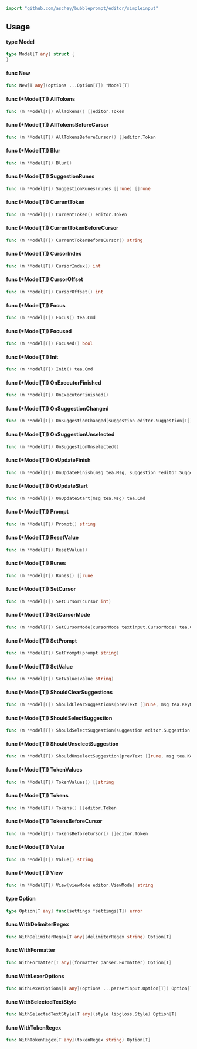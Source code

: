 ```go
import "github.com/aschey/bubbleprompt/editor/simpleinput"
```

## Usage

#### type Model

```go
type Model[T any] struct {
}
```

#### func New

```go
func New[T any](options ...Option[T]) *Model[T]
```

#### func (\*Model[T]) AllTokens

```go
func (m *Model[T]) AllTokens() []editor.Token
```

#### func (\*Model[T]) AllTokensBeforeCursor

```go
func (m *Model[T]) AllTokensBeforeCursor() []editor.Token
```

#### func (\*Model[T]) Blur

```go
func (m *Model[T]) Blur()
```

#### func (\*Model[T]) SuggestionRunes

```go
func (m *Model[T]) SuggestionRunes(runes []rune) []rune
```

#### func (\*Model[T]) CurrentToken

```go
func (m *Model[T]) CurrentToken() editor.Token
```

#### func (\*Model[T]) CurrentTokenBeforeCursor

```go
func (m *Model[T]) CurrentTokenBeforeCursor() string
```

#### func (\*Model[T]) CursorIndex

```go
func (m *Model[T]) CursorIndex() int
```

#### func (\*Model[T]) CursorOffset

```go
func (m *Model[T]) CursorOffset() int
```

#### func (\*Model[T]) Focus

```go
func (m *Model[T]) Focus() tea.Cmd
```

#### func (\*Model[T]) Focused

```go
func (m *Model[T]) Focused() bool
```

#### func (\*Model[T]) Init

```go
func (m *Model[T]) Init() tea.Cmd
```

#### func (\*Model[T]) OnExecutorFinished

```go
func (m *Model[T]) OnExecutorFinished()
```

#### func (\*Model[T]) OnSuggestionChanged

```go
func (m *Model[T]) OnSuggestionChanged(suggestion editor.Suggestion[T])
```

#### func (\*Model[T]) OnSuggestionUnselected

```go
func (m *Model[T]) OnSuggestionUnselected()
```

#### func (\*Model[T]) OnUpdateFinish

```go
func (m *Model[T]) OnUpdateFinish(msg tea.Msg, suggestion *editor.Suggestion[T], isSelected bool) tea.Cmd
```

#### func (\*Model[T]) OnUpdateStart

```go
func (m *Model[T]) OnUpdateStart(msg tea.Msg) tea.Cmd
```

#### func (\*Model[T]) Prompt

```go
func (m *Model[T]) Prompt() string
```

#### func (\*Model[T]) ResetValue

```go
func (m *Model[T]) ResetValue()
```

#### func (\*Model[T]) Runes

```go
func (m *Model[T]) Runes() []rune
```

#### func (\*Model[T]) SetCursor

```go
func (m *Model[T]) SetCursor(cursor int)
```

#### func (\*Model[T]) SetCursorMode

```go
func (m *Model[T]) SetCursorMode(cursorMode textinput.CursorMode) tea.Cmd
```

#### func (\*Model[T]) SetPrompt

```go
func (m *Model[T]) SetPrompt(prompt string)
```

#### func (\*Model[T]) SetValue

```go
func (m *Model[T]) SetValue(value string)
```

#### func (\*Model[T]) ShouldClearSuggestions

```go
func (m *Model[T]) ShouldClearSuggestions(prevText []rune, msg tea.KeyMsg) bool
```

#### func (\*Model[T]) ShouldSelectSuggestion

```go
func (m *Model[T]) ShouldSelectSuggestion(suggestion editor.Suggestion[T]) bool
```

#### func (\*Model[T]) ShouldUnselectSuggestion

```go
func (m *Model[T]) ShouldUnselectSuggestion(prevText []rune, msg tea.KeyMsg) bool
```

#### func (\*Model[T]) TokenValues

```go
func (m *Model[T]) TokenValues() []string
```

#### func (\*Model[T]) Tokens

```go
func (m *Model[T]) Tokens() []editor.Token
```

#### func (\*Model[T]) TokensBeforeCursor

```go
func (m *Model[T]) TokensBeforeCursor() []editor.Token
```

#### func (\*Model[T]) Value

```go
func (m *Model[T]) Value() string
```

#### func (\*Model[T]) View

```go
func (m *Model[T]) View(viewMode editor.ViewMode) string
```

#### type Option

```go
type Option[T any] func(settings *settings[T]) error
```

#### func WithDelimiterRegex

```go
func WithDelimiterRegex[T any](delimiterRegex string) Option[T]
```

#### func WithFormatter

```go
func WithFormatter[T any](formatter parser.Formatter) Option[T]
```

#### func WithLexerOptions

```go
func WithLexerOptions[T any](options ...parserinput.Option[T]) Option[T]
```

#### func WithSelectedTextStyle

```go
func WithSelectedTextStyle[T any](style lipgloss.Style) Option[T]
```

#### func WithTokenRegex

```go
func WithTokenRegex[T any](tokenRegex string) Option[T]
```
